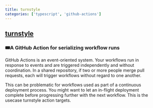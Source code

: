 ```yaml
---
title: turnstyle
categories: ['typescript', 'github-actions']
---
```

## [turnstyle](https://github.com/softprops/turnstyle)

### 🎟️A GitHub Action for serializing workflow runs


GitHub Actions is an event-oriented system. Your workflows run in response to events and are triggered independently and without coordination. In a shared repository, if two or more people merge pull requests, each will trigger workflows without regard to one another.

This can be problematic for workflows used as part of a continuous deployment process. You might want to let an in-flight deployment complete before progressing further with the next workflow. This is the usecase turnstyle action targets.
